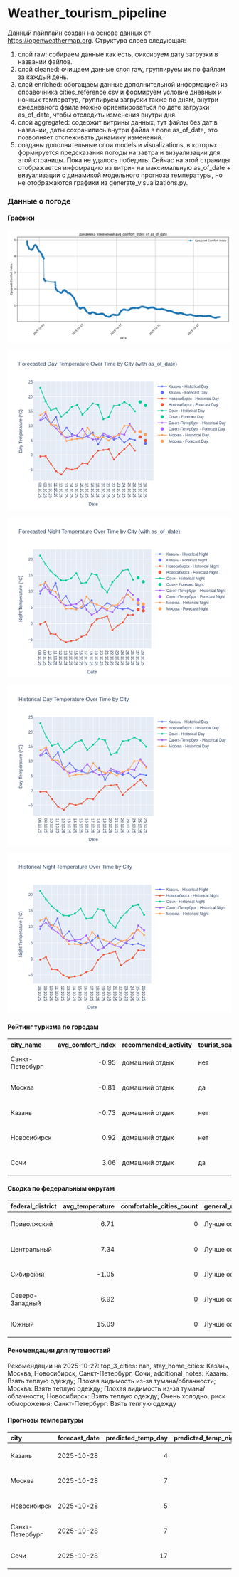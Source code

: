 # Weather_tourism_pipeline
Данный пайплайн создан на основе данных от https://openweathermap.org.
Структура слоев следующая:
  1) слой raw: 
  собираем данные как есть, фиксируем дату загрузки в названии файлов.
  2) слой cleaned:
  очищаем данные слоя raw, группируем их по файлам за каждый день.
  3) слой enriched:
  обогащаем данные дополнительной информацией из справочника cities_reference.csv и формируем условие дневных и ночных температур,
  группируем загрузки также по дням, внутри ежедневного файла можно ориентироваться по дате загрузки as_of_date, чтобы отследить изменения внутри дня.
  4) слой aggregated:
   содержит витрины данных, тут файлы без дат в названии, даты сохранились внутри файла в поле as_of_date, это позволняет отслеживать динамику изменений.
  6) созданы дополнительные слои models и visualizations, в которых формируется предсказания погоды на завтра и визуализации для этой страницы.
  Пока не удалось победить: Сейчас на этой страницы отображается инфомрацию из витрин на максимальную as_of_date + визуализации с динамикой модельного прогноза температуры, 
  но не отображаются графики из generate_visualizations.py.
<!-- WEATHER DATA START -->
### Данные о погоде

#### Графики
![Comfort Index Trend](data/visualizations/comfort_index_trend.png)

![Forecasted Day Temperature](data/visualizations/forecasted_day_temperature.png)

![Forecasted Night Temperature](data/visualizations/forecasted_night_temperature.png)

![Historical Day Temperature](data/visualizations/historical_day_temperature.png)

![Historical Night Temperature](data/visualizations/historical_night_temperature.png)

#### Рейтинг туризма по городам
| city_name       |   avg_comfort_index | recommended_activity   | tourist_season_match   | tourism_season   | tour_recommendation       | as_of_date          |
|:----------------|--------------------:|:-----------------------|:-----------------------|:-----------------|:--------------------------|:--------------------|
| Санкт-Петербург |               -0.95 | домашний отдых         | нет                    | Май-Сентябрь     | домашний отдых вне сезона | 2025-10-27 15:25:00 |
| Москва          |               -0.81 | домашний отдых         | да                     | Круглогодично    | домашний отдых в сезон    | 2025-10-27 15:25:00 |
| Казань          |               -0.73 | домашний отдых         | нет                    | Май-Сентябрь     | домашний отдых вне сезона | 2025-10-27 15:25:00 |
| Новосибирск     |                0.92 | домашний отдых         | нет                    | Июнь-Август      | домашний отдых вне сезона | 2025-10-27 15:25:00 |
| Сочи            |                3.06 | домашний отдых         | да                     | Май-Октябрь      | домашний отдых в сезон    | 2025-10-27 15:25:00 |

#### Сводка по федеральным округам
| federal_district   |   avg_temperature |   comfortable_cities_count | general_recommendation   | as_of_date          |
|:-------------------|------------------:|---------------------------:|:-------------------------|:--------------------|
| Приволжский        |              6.71 |                          0 | Лучше остаться дома      | 2025-10-27 15:25:00 |
| Центральный        |              7.34 |                          0 | Лучше остаться дома      | 2025-10-27 15:25:00 |
| Сибирский          |             -1.05 |                          0 | Лучше остаться дома      | 2025-10-27 15:25:00 |
| Северо-Западный    |              6.92 |                          0 | Лучше остаться дома      | 2025-10-27 15:25:00 |
| Южный              |             15.09 |                          0 | Лучше остаться дома      | 2025-10-27 15:25:00 |

#### Рекомендации для путешествий
Рекомендации на 2025-10-27: top_3_cities: nan, stay_home_cities: Казань, Москва, Новосибирск, Санкт-Петербург, Сочи, additional_notes: Казань: Взять теплую одежду; Плохая видимость из-за тумана/облачности; Москва: Взять теплую одежду; Плохая видимость из-за тумана/облачности; Новосибирск: Взять теплую одежду; Очень холодно, риск обморожения; Санкт-Петербург: Взять теплую одежду

#### Прогнозы температуры
| city            | forecast_date   |   predicted_temp_day |   predicted_temp_night | model_type       | as_of_date          |
|:----------------|:----------------|---------------------:|-----------------------:|:-----------------|:--------------------|
| Казань          | 2025-10-28      |                    4 |                      4 | LinearRegression | 2025-10-27 15:25:50 |
| Москва          | 2025-10-28      |                    7 |                      6 | LinearRegression | 2025-10-27 15:25:50 |
| Новосибирск     | 2025-10-28      |                    5 |                      4 | LinearRegression | 2025-10-27 15:25:50 |
| Санкт-Петербург | 2025-10-28      |                    7 |                      5 | LinearRegression | 2025-10-27 15:25:50 |
| Сочи            | 2025-10-28      |                   17 |                     13 | LinearRegression | 2025-10-27 15:25:50 |


<!-- WEATHER DATA END -->
